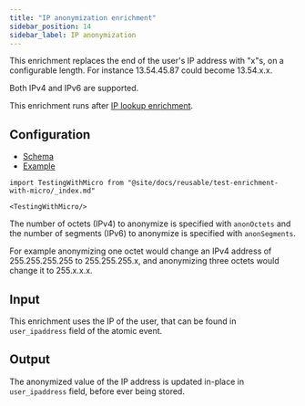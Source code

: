 ```yaml
---
title: "IP anonymization enrichment"
sidebar_position: 14
sidebar_label: IP anonymization
---
```


This enrichment replaces the end of the user's IP address with "x"s, on a configurable length. For instance 13.54.45.87 could become 13.54.x.x.

Both IPv4 and IPv6 are supported.

This enrichment runs after [IP lookup enrichment](/docs/enriching-your-data/available-enrichments/ip-lookup-enrichment/index.md).

## Configuration

- [Schema](https://github.com/snowplow/iglu-central/blob/master/schemas/com.snowplowanalytics.snowplow/anon_ip/jsonschema/1-0-1)
- [Example](https://github.com/snowplow/enrich/blob/master/config/enrichments/anon_ip.json)

```mdx-code-block
import TestingWithMicro from "@site/docs/reusable/test-enrichment-with-micro/_index.md"

<TestingWithMicro/>
```

The number of octets (IPv4) to anonymize is specified with `anonOctets` and the number of segments (IPv6) to anonymize is specified with `anonSegments`.

For example anonymizing one octet would change an IPv4 address of 255.255.255.255 to 255.255.255.x, and anonymizing three octets would change it to 255.x.x.x.

## Input

This enrichment uses the IP of the user, that can be found in `user_ipaddress` field of the atomic event.

## Output

The anonymized value of the IP address is updated in-place in `user_ipaddress` field, before ever being stored.
